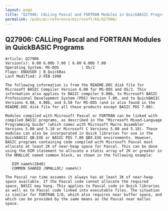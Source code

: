 ```yaml
---
layout: page
title: "Q27906: CALLing Pascal and FORTRAN Modules in QuickBASIC Programs"
permalink: /pubs/pc/reference/microsoft/kb/Q27906/
---
```


## Q27906: CALLing Pascal and FORTRAN Modules in QuickBASIC Programs

	Article: Q27906
	Version(s): 6.00 6.00b 7.00 | 6.00 6.00b 7.00
	Operating System: MS-DOS          | OS/2
	Flags: ENDUSER | B_QuickBas
	Last Modified: 2-FEB-1990
	
	The following information is from the README.DOC disk file for
	Microsoft BASIC Compiler Version 6.00 for MS-DOS and OS/2. This
	information also applies to BASIC compiler 6.00b, to Microsoft BASIC
	Professional Development System (PDS) Version 7.00, and to QuickBASIC
	Versions 4.00, 4.00b, and 4.50 for MS-DOS (and is also found in the
	README.DOC disk file for all these products except BASIC PDS 7.00).
	
	Modules compiled with Microsoft Pascal or FORTRAN can be linked with
	compiled BASIC programs, as described in the "Microsoft Mixed-Language
	Programming Guide" (which comes with Microsoft Macro Assembler
	Versions 5.00 and 5.10 or Microsoft C Versions 5.00 and 5.10). These
	modules can also be incorporated in Quick libraries for use in the
	QuickBASIC QB.EXE or BASIC PDS 7.00 QBX.EXE environments. However,
	BASIC programs containing code compiled with Microsoft Pascal must
	allocate at least 2K of near-heap space for Pascal. This can be done
	using the DIM statement to allocate a static array of 2K or greater in
	the NMALLOC named common block, as shown in the following example:
	
	   DIM name%(2048)
	   COMMON SHARED /NMALLOC/ name%()
	
	The Pascal run time assumes it always has at least 2K of near-heap
	space available. If the Pascal code cannot allocate the required
	space, BASIC may hang. This applies to Pascal code in Quick libraries
	as well as to Pascal code linked into executable files. The situation
	is similar for FORTRAN I/O, which also requires near buffer space, and
	which can be provided by the same means as the Pascal near malloc
	space.
